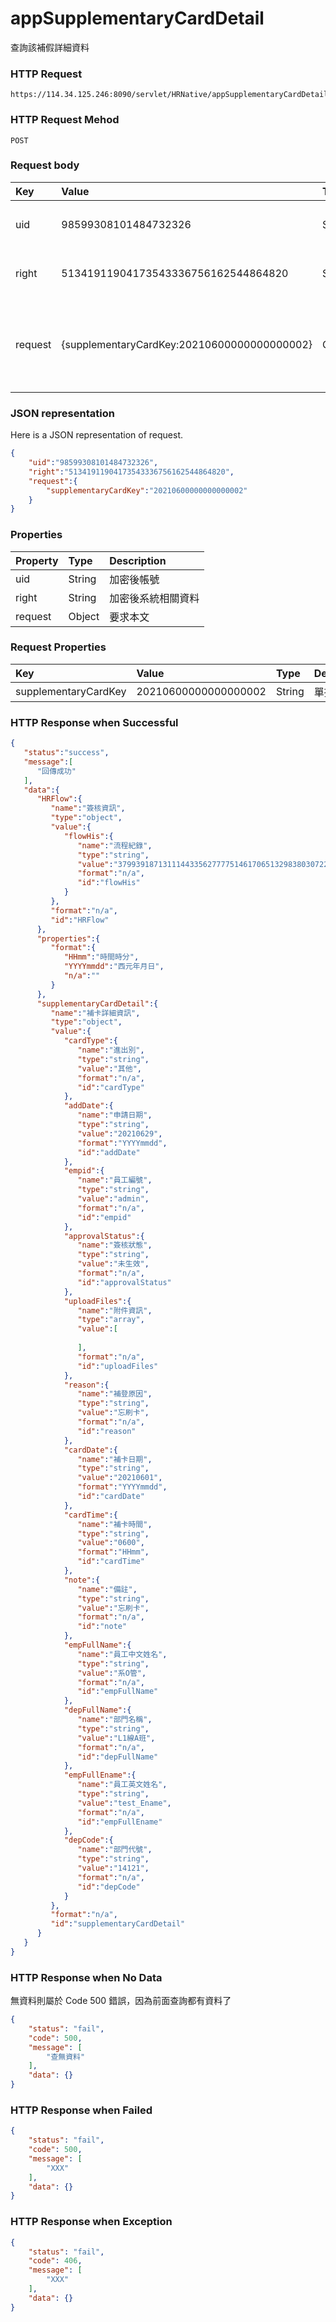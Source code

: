 # appSupplementaryCardDetail
查詢該補假詳細資料

### HTTP Request
```
https://114.34.125.246:8090/servlet/HRNative/appSupplementaryCardDetail
```

### HTTP Request Mehod
```
POST
```

### Request body
| Key | Value | Type | Description |
|:----------|:-------------|:-----|:------------|
| uid | 98599308101484732326 | String | 需透過appLogin取得
| right | 51341911904173543336756162544864820 | String | 需透過appLogin取得 |
| request | {supplementaryCardKey:20210600000000000002} | Object | 查詢條件(依據使用者所選擇要查看的假單單號及畫面上的員工編號)

### JSON representation
Here is a JSON representation of request.
```json
{
    "uid":"98599308101484732326",
    "right":"51341911904173543336756162544864820",
    "request":{
        "supplementaryCardKey":"20210600000000000002"
    }
}
```

### Properties
| Property | Type | Description |
|:---------|:-----|:------------|
| uid   | String | 加密後帳號 |
| right | String | 加密後系統相關資料 |
| request | Object | 要求本文 |

### Request Properties
| Key | Value | Type | Description | Required | Format |
|:----------|:-------------|:-----|:------------|:------------|:------------|
| supplementaryCardKey | 20210600000000000002 | String | 單據編號 | Y | n/a |

### HTTP Response when Successful
```json
{
   "status":"success",
   "message":[
      "回傳成功"
   ],
   "data":{
      "HRFlow":{
         "name":"簽核資訊",
         "type":"object",
         "value":{
            "flowHis":{
               "name":"流程紀錄",
               "type":"string",
               "value":"3799391871311144335627777514617065132983803072298167159419265428929297071709253604564753867957635073218731940934947702912904196297242807",
               "format":"n/a",
               "id":"flowHis"
            }
         },
         "format":"n/a",
         "id":"HRFlow"
      },
      "properties":{
         "format":{
            "HHmm":"時間時分",
            "YYYYmmdd":"西元年月日",
            "n/a":""
         }
      },
      "supplementaryCardDetail":{
         "name":"補卡詳細資訊",
         "type":"object",
         "value":{
            "cardType":{
               "name":"進出別",
               "type":"string",
               "value":"其他",
               "format":"n/a",
               "id":"cardType"
            },
            "addDate":{
               "name":"申請日期",
               "type":"string",
               "value":"20210629",
               "format":"YYYYmmdd",
               "id":"addDate"
            },
            "empid":{
               "name":"員工編號",
               "type":"string",
               "value":"admin",
               "format":"n/a",
               "id":"empid"
            },
            "approvalStatus":{
               "name":"簽核狀態",
               "type":"string",
               "value":"未生效",
               "format":"n/a",
               "id":"approvalStatus"
            },
            "uploadFiles":{
               "name":"附件資訊",
               "type":"array",
               "value":[
                  
               ],
               "format":"n/a",
               "id":"uploadFiles"
            },
            "reason":{
               "name":"補登原因",
               "type":"string",
               "value":"忘刷卡",
               "format":"n/a",
               "id":"reason"
            },
            "cardDate":{
               "name":"補卡日期",
               "type":"string",
               "value":"20210601",
               "format":"YYYYmmdd",
               "id":"cardDate"
            },
            "cardTime":{
               "name":"補卡時間",
               "type":"string",
               "value":"0600",
               "format":"HHmm",
               "id":"cardTime"
            },
            "note":{
               "name":"備註",
               "type":"string",
               "value":"忘刷卡",
               "format":"n/a",
               "id":"note"
            },
            "empFullName":{
               "name":"員工中文姓名",
               "type":"string",
               "value":"系O管",
               "format":"n/a",
               "id":"empFullName"
            },
            "depFullName":{
               "name":"部門名稱",
               "type":"string",
               "value":"L1線A班",
               "format":"n/a",
               "id":"depFullName"
            },
            "empFullEname":{
               "name":"員工英文姓名",
               "type":"string",
               "value":"test_Ename",
               "format":"n/a",
               "id":"empFullEname"
            },
            "depCode":{
               "name":"部門代號",
               "type":"string",
               "value":"14121",
               "format":"n/a",
               "id":"depCode"
            }
         },
         "format":"n/a",
         "id":"supplementaryCardDetail"
      }
   }
}
```

### HTTP Response when No Data 
無資料則屬於 Code 500 錯誤，因為前面查詢都有資料了
```json
{
    "status": "fail",
    "code": 500,
    "message": [
        "查無資料"
    ],
    "data": {}
}
```

### HTTP Response when Failed
```json
{
    "status": "fail",
    "code": 500,
    "message": [
        "XXX"
    ],
    "data": {}
}
```

### HTTP Response when Exception
```json
{
    "status": "fail",
    "code": 406,
    "message": [
        "XXX"
    ],
    "data": {}
}
```
